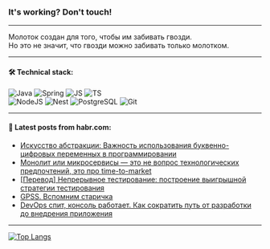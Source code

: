 ### It's working? Don't touch!

---
Молоток создан для того, чтобы им забивать гвозди. <br>
Но это не значит, что гвозди можно забивать только молотком.

---

#### 🛠️ Technical stack:

![Java](https://img.shields.io/badge/Java-informational?logo=Oracle&style=flat&logoColor=white&color=FF4500)
![Spring](https://img.shields.io/badge/SpringBoot-informational?logo=SpringBoot&style=flat&logoColor=white&color=6495ED)
![JS](https://img.shields.io/badge/JS-informational?logo=javaScript&style=flat&logoColor=black&color=F7Df1E)
![TS](https://img.shields.io/badge/TypeScript-informational?logo=typeScript&style=flat&logoColor=black&color=0667A8)  <br>
![NodeJS](https://img.shields.io/badge/NodeJS-informational?logo=node.js&style=flat&logoColor=white&color=43853D)
![Nest](https://img.shields.io/badge/NestJS-informational?logo=NestJS&style=flat&logoColor=white&color=red)
![PostgreSQL](https://img.shields.io/badge/PostgreSQL-informational?logo=PostgreSQL&style=flat&logoColor=white&color=DAA520)
![Git](https://img.shields.io/badge/Git-informational?logo=git&style=flat&logoColor=white&color=778899)

___

#### 💬 Latest posts from habr.com:

<!-- BLOG-POST-LIST:START -->
- [Искусство абстракции: Важность использования буквенно-цифровых переменных в программировании](https://habr.com/ru/articles/747314/?utm_source=habrahabr&utm_medium=rss&utm_campaign=747314)
- [Монолит или микросервисы — это не вопрос технологических предпочтений, это про time-to-market](https://habr.com/ru/companies/karuna/articles/746434/?utm_source=habrahabr&utm_medium=rss&utm_campaign=746434)
- [[Перевод] Непрерывное тестирование: построение выигрышной стратегии тестирования](https://habr.com/ru/articles/747280/?utm_source=habrahabr&utm_medium=rss&utm_campaign=747280)
- [GPSS. Вспомним старичка](https://habr.com/ru/articles/747298/?utm_source=habrahabr&utm_medium=rss&utm_campaign=747298)
- [DevOps спит, консоль работает. Как сократить путь от разработки до внедрения приложения](https://habr.com/ru/companies/dbraincloud/articles/747262/?utm_source=habrahabr&utm_medium=rss&utm_campaign=747262)
<!-- BLOG-POST-LIST:END -->

---
[![Top Langs](https://github-readme-stats-git-master-advtsetting-gmailcom.vercel.app/api/top-langs/?username=zloylis&langs_count=10&hide_title=false&title_color=e6edf3&size_weight=0.5&count_weight=0.5&layout=compact&hide_border=true&theme=dracula)](https://github.com/zloylis)

<!-- ![GitHub stats](https://github-readme-stats-git-master-advtsetting-gmailcom.vercel.app/api?username=zloylis&show_icons=true&hide_border=true&theme=dracula&hide_title=true&include_all_commits=true&count_private=true&hide=contribs&hide_rank=true) -->
